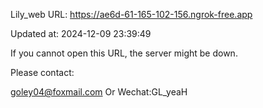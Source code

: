 Lily_web URL: https://ae6d-61-165-102-156.ngrok-free.app

Updated at: 2024-12-09 23:39:49

If you cannot open this URL, the server might be down.

Please contact: 

goley04@foxmail.com Or Wechat:GL_yeaH